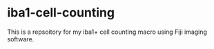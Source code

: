 # iba1-cell-counting
This is a repsoitory for my iba1+ cell counting macro using Fiji imaging software.
